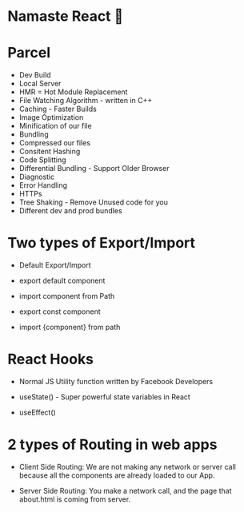 # Namaste React 🚀

# Parcel

- Dev Build
- Local Server
- HMR = Hot Module Replacement
- File Watching Algorithm - written in C++
- Caching - Faster Builds
- Image Optimization
- Minification of our file
- Bundling
- Compressed our files
- Consitent Hashing
- Code Splitting
- Differential Bundling - Support Older Browser
- Diagnostic
- Error Handling
- HTTPs
- Tree Shaking - Remove Unused code for you
- Different dev and prod bundles

# Two types of Export/Import

- Default Export/Import

- export default component

- import component from Path

- export const component

- import {component} from path

# React Hooks

- Normal JS Utility function written by Facebook Developers

- useState() - Super powerful state variables in React

- useEffect()

# 2 types of Routing in web apps

- Client Side Routing: We are not making any network or server call because all the components are already loaded to our App.

- Server Side Routing: You make a network call, and the page that about.html is coming from server.
